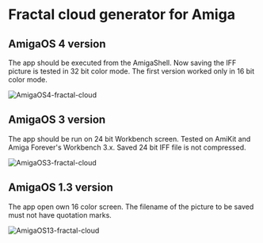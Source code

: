 # Fractal cloud generator for Amiga

## AmigaOS 4 version

The app should be executed from the AmigaShell. Now saving the IFF picture is tested in 32 bit color mode. The first version worked only in 16 bit color mode.

![AmigaOS4-fractal-cloud](https://github.com/tickBit/Amiga-Fractal-cloud/assets/61118857/56d1849a-fb43-4dad-9c21-6139f6ed48d0)

## AmigaOS 3 version

The app should be run on 24 bit Workbench screen. Tested on AmiKit and Amiga Forever's Workbench 3.x. Saved 24 bit IFF file is not compressed.

![AmigaOS3-fractal-cloud](https://github.com/tickBit/Amiga-Fractal-cloud/assets/61118857/110f5b71-756c-48d7-8947-6b100a7a8739)

## AmigaOS 1.3 version

The app open own 16 color screen. The filename of the picture to be saved must not have quotation marks.

![AmigaOS13-fractal-cloud](https://github.com/tickBit/Amiga-Fractal-cloud/assets/61118857/c1a153ff-a4bf-4b29-b245-2d96e034d4ad)
